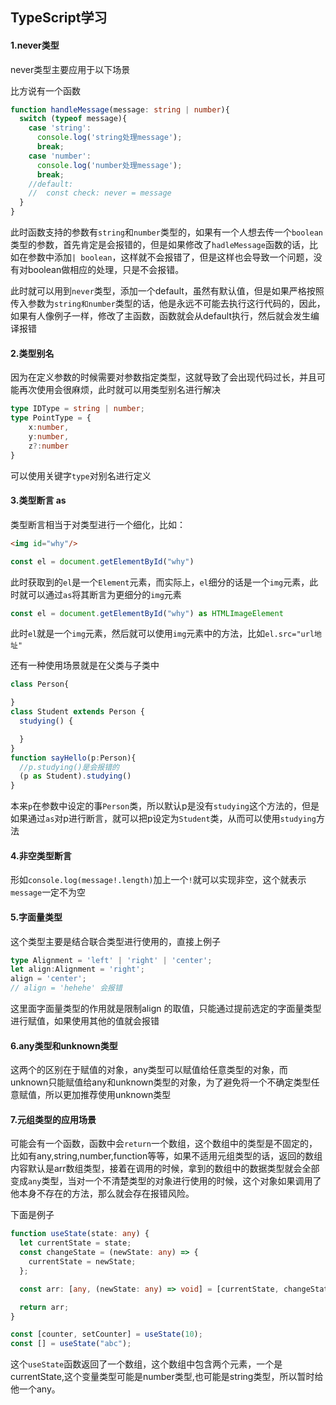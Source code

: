 ## TypeScript学习

#### 1.never类型

never类型主要应用于以下场景

比方说有一个函数

```ts
function handleMessage(message: string | number){
  switch (typeof message){
    case 'string':
      console.log('string处理message');
      break;
    case 'number':
      console.log('number处理message');
      break;
    //default:
    //  const check: never = message
  }
}
```

此时函数支持的参数有`string`和`number`类型的，如果有一个人想去传一个`boolean`类型的参数，首先肯定是会报错的，但是如果修改了`hadleMessage`函数的话，比如在参数中添加`| boolean`，这样就不会报错了，但是这样也会导致一个问题，没有对boolean做相应的处理，只是不会报错。

此时就可以用到`never`类型，添加一个default，虽然有默认值，但是如果严格按照传入参数为`string和number`类型的话，他是永远不可能去执行这行代码的，因此，如果有人像例子一样，修改了主函数，函数就会从default执行，然后就会发生编译报错

#### 

#### 2.类型别名

因为在定义参数的时候需要对参数指定类型，这就导致了会出现代码过长，并且可能再次使用会很麻烦，此时就可以用类型别名进行解决

```ts
type IDType = string | number;
type PointType = {
	x:number,
	y:number,
	z?:number
}
```

可以使用关键字`type`对别名进行定义

#### 3.类型断言 as

类型断言相当于对类型进行一个细化，比如：

```html
<img id="why"/>
```

```js
const el = document.getElementById("why")
```

此时获取到的`el`是一个`Element`元素，而实际上，`el`细分的话是一个`img`元素，此时就可以通过`as`将其断言为更细分的`img`元素

```ts
const el = document.getElementById("why") as HTMLImageElement
```

​	此时`el`就是一个`img`元素，然后就可以使用`img`元素中的方法，比如`el.src="url地址"`

还有一种使用场景就是在父类与子类中

```ts
class Person{

}
class Student extends Person {
  studying() {

  }
}
function sayHello(p:Person){
  //p.studying()是会报错的
  (p as Student).studying()
}
```

本来`p`在参数中设定的事`Person`类，所以默认p是没有`studying`这个方法的，但是如果通过`as`对p进行断言，就可以把p设定为`Student`类，从而可以使用`studying`方法

#### 4.非空类型断言

形如`console.log(message!.length)`加上一个`!`就可以实现非空，这个就表示`message`一定不为空

#### 5.字面量类型

这个类型主要是结合联合类型进行使用的，直接上例子

```ts
type Alignment = 'left' | 'right' | 'center';
let align:Alignment = 'right';
align = 'center';
// align = 'hehehe' 会报错
```

这里面字面量类型的作用就是限制align 的取值，只能通过提前选定的字面量类型进行赋值，如果使用其他的值就会报错

#### 6.any类型和unknown类型

这两个的区别在于赋值的对象，any类型可以赋值给任意类型的对象，而unknown只能赋值给any和unknown类型的对象，为了避免将一个不确定类型任意赋值，所以更加推荐使用unknown类型

#### 7.元组类型的应用场景

可能会有一个函数，函数中会`return`一个数组，这个数组中的类型是不固定的，比如有any,string,number,function等等，如果不适用元组类型的话，返回的数组内容默认是arr数组类型，接着在调用的时候，拿到的数组中的数据类型就会全部变成`any`类型，当对一个不清楚类型的对象进行使用的时候，这个对象如果调用了他本身不存在的方法，那么就会存在报错风险。

下面是例子

```ts
function useState(state: any) {
  let currentState = state;
  const changeState = (newState: any) => {
    currentState = newState;
  };

  const arr: [any, (newState: any) => void] = [currentState, changeState];

  return arr;
}

const [counter, setCounter] = useState(10);
const [] = useState("abc");
```

这个`useState`函数返回了一个数组，这个数组中包含两个元素，一个是currentState,这个变量类型可能是number类型,也可能是string类型，所以暂时给他一个any。
